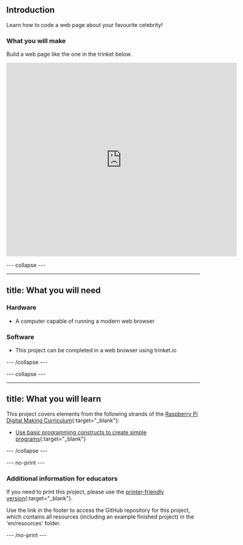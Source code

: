 ## Introduction

Learn how to code a web page about your favourite celebrity!

### What you will make

Build a web page like the one in the trinket below.

<div class="trinket">
  <iframe src="https://trinket.io/embed/html/58c6a6b896?outputOnly=true&start=result" width="600" height="505" frameborder="0" marginwidth="0" marginheight="0" allowfullscreen>
  </iframe>
</div>

--- collapse ---

---
title: What you will need
---

### Hardware

+ A computer capable of running a modern web browser

### Software

+ This project can be completed in a web browser using trinket.io

--- /collapse ---

--- collapse ---

---
title: What you will learn
---

This project covers elements from the following strands of the [Raspberry Pi Digital Making Curriculum](http://rpf.io/curriculum){:target="_blank"}:

+ [Use basic programming constructs to create simple programs](https://www.raspberrypi.org/curriculum/programming/creator){:target="_blank"}

--- /collapse ---

--- no-print ---

### Additional information for educators

If you need to print this project, please use the [printer-friendly version](https://projects.raspberrypi.org/en/projects/project-name/print){:target="_blank"}.

Use the link in the footer to access the GitHub repository for this project, which contains all resources (including an example finished project) in the 'en/resources' folder.

--- /no-print ---
